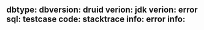 <!--
please follow the issue template below for bug reports and feature requests
for example, if you are reporting a bug, please provide the following information:
dbtype: mysql
dbversion: 5.7
duird version: 1.2.22
jdk version: 17
error sql: select * from test
error info: error message
-->
**dbtype:** 
**dbversion:** 
**druid verion:**
**jdk verion:**
**error sql:**
**testcase code:**
**stacktrace info:**
**error info:**
---
<!--
Thanks for taking the time to create an issue. Please read the following:

- For bugs, specify affected versions and explain what you are trying to do.
- For enhancements, provide context and describe the problem.

Issue or Pull Request? Create only one, not both. GitHub treats them as the same.
If unsure, start with an issue, and if you submit a pull request later, the
issue will be closed as superseded.
-->
